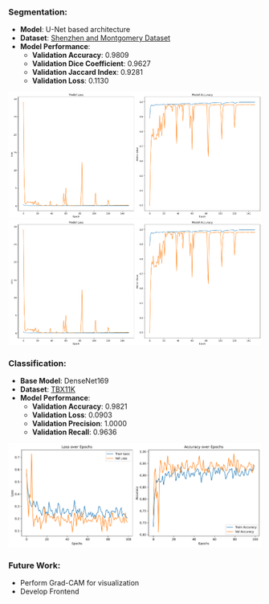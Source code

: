 ### Segmentation:
- **Model**: U-Net based architecture
- **Dataset**: [Shenzhen and Montgomery Dataset]([https://www.ncbi.nlm.nih.gov/pmc/articles/PMC4256233/](https://www.kaggle.com/code/devanshusingh007/lungs-segmentation-unet))
- **Model Performance**:
  - **Validation Accuracy**: 0.9809
  - **Validation Dice Coefficient**: 0.9627
  - **Validation Jaccard Index**: 0.9281
  - **Validation Loss**: 0.1130

![Segmentation Training Plot](images/U-Netperformance_1.png)
![Segmentation Training Plot](images/U-Netperformance_1.png)

### Classification:
- **Base Model**: DenseNet169
- **Dataset**: [TBX11K](https://www.kaggle.com/datasets/vbookshelf/tbx11k-simplified)
- **Model Performance**:
  - **Validation Accuracy**: 0.9821
  - **Validation Loss**: 0.0903
  - **Validation Precision**: 1.0000
  - **Validation Recall**: 0.9636

![Classification Model Training Plot](images/training_plot.png)

### Future Work:
- Perform Grad-CAM for visualization
- Develop Frontend
